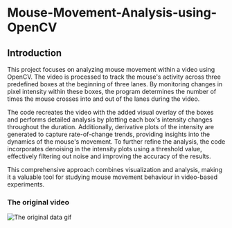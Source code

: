 # Mouse-Movement-Analysis-using-OpenCV

## Introduction
This project focuses on analyzing mouse movement within a video using OpenCV. The video is processed to track the mouse's activity across three predefined boxes at the beginning of three lanes. By monitoring changes in pixel intensity within these boxes, the program determines the number of times the mouse crosses into and out of the lanes during the video.

The code recreates the video with the added visual overlay of the boxes and performs detailed analysis by plotting each box's intensity changes throughout the duration. Additionally, derivative plots of the intensity are generated to capture rate-of-change trends, providing insights into the dynamics of the mouse's movement. To further refine the analysis, the code incorporates denoising in the intensity plots using a threshold value, effectively filtering out noise and improving the accuracy of the results.

This comprehensive approach combines visualization and analysis, making it a valuable tool for studying mouse movement behaviour in video-based experiments.

### The original video
![The original data gif](Initial_video_gif.gif)

